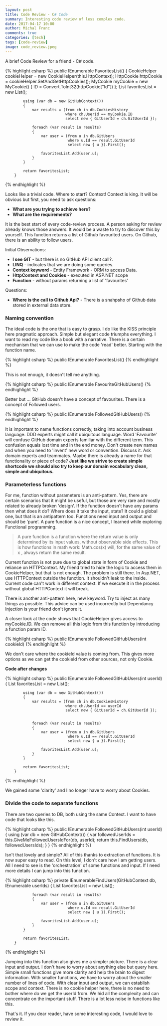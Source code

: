 ```yaml
---
layout: post
title: Code Review - C# Code
summary: Interesting code review of less complex code.
date: 2017-04-17 10:00
author: Michal Franc
comments: true
categories: [tech]
tags: [code-review]
image: code_review.jpeg
---
```


A brief Code Review for a friend - C# code.

{% highlight csharp %}
        public IEnumerable<GitHubUser> FavoritesList()
        {
            CookieHelper cookieHelper = new CookieHelper(this.HttpContext);
            HttpCookie httpCookie = cookieHelper.SetAndGetHttpCookies();
            MyCookie myCookie = new MyCookie()
            {
                ID = Convert.ToInt32(httpCookie["Id"])
            };
            List<GitUser> favoritesList = new List<GitUser>();

            using (var db = new GitHubContext())
            {
                var results = (from ch in db.CookiesHistory
                               where ch.UserId == myCookie.ID
                               select new { GitUserId = ch.GitUserId });

                foreach (var result in results)
                {
                    var user = (from u in db.GitUsers
                                where u.Id == result.GitUserId
                                select new { u }).First();

                    favoritesList.Add(user.u);
                }
            }

            return favoritesList;
        }
{% endhighlight %}

Looks like a trivial code. Where to start? Context! Context is king. It will be obvious but first, you need to ask questions:

* **What are you trying to achieve here?**
* **What are the requirements?**

It is the best start of every code-review process. A person asking for review already knows those answers. It would be a waste to try to discover this by yourself. This function returns a list of Github favourited users. On Github, there is an ability to follow users.

Initial Observations:

* **I see GIT** - but there is no GitHub API client call?.
* **LINQ** - indicates that we are doing some queries.  
* **Context keyword** - Entity Framework - ORM to access Data.  
* **HttpContext and Cookies** - executed in ASP.NET scope
* **Function** - without params returning a list of 'favourites'

Questions:

* **Where is the call to Github Api?** - There is a snahpsho of Github data stored in external data store. 

### Naming convention

The ideal code is the one that is easy to grasp. I do like the KISS principle here pragmatic approach. Simple but elegant code triumphs everything. I want to read my code like a book with a narrative. There is a certain mechanism that we can use to make the code 'read' better. Starting with the function name.

{% highlight csharp %}
public IEnumerable<GitHubUser> FavoritesList()
{% endhighlight %}

This is not enough, it doesn't tell me anything. 

{% highlight csharp %}
public IEnumerable<GitHubUser> FavouriteGitHubUsers()
{% endhighlight %}

Better but ... GitHub doesn't have a concept of favourites. There is a concept of Followed users.

{% highlight csharp %}
public IEnumerable<GitHubUser> FollowedGitHubUsers()
{% endhighlight %}

It is important to name functions correctly, taking into account business language. DDD experts might call it ubiquitous language. Word 'Favourite' will confuse GitHub domain experts familiar with the different term. This confusion equals lost time and in the end money. Don't create new names and when you need to 'invent' new word or convention. Discuss it. Ask domain experts and teammates. Maybe there is already a name for that functionality or piece of code? **Just like we strive to create simple shortcode we should also try to keep our domain vocabulary clean, simple and ubiquitous.**

### Parameterless functions

For me, function without parameters is an anti-pattern. Yes, there are certain scenarios that it might be useful, but those are very rare and mostly related to already broken 'design'. If the function doesn't have any params then what does it do? Where does it take the input, state? It could a global one, but that is an antipattern too. Functions need input and output and should be 'pure'. A pure function is a nice concept, I learned while exploring Functional programming.

> A pure function is a function where the return value is only determined by its input values, without observable side effects. This is how functions in math work: Math.cos(x) will, for the same value of x , always return the same result.

Current function is not pure due to global state in form of Cookie and reliance on HTTPContext. My friend tried to hide the logic to access them in CookieHelper, but that is not enough. The problem is still there. In Asp.NET, use HTTPContext outside the function. It shouldn't leak to the inside. Current code can't work in different context. If we execute it in the process without global HTTPContext it will break. 

There is another anti-pattern here, new keyword. Try to inject as many things as possible. This advice can be used incorrectly but Dependancy Injection is your friend don't ignore it. 

A closer look at the code shows that CookieHelper gives access to myCookie.ID. We can remove all this logic from this function by introducing a function param ID. 

{% highlight csharp %}
public IEnumerable<GitHubUser> FollowedGitHubUsers(int cookieId)
{% endhighlight %}
        
We don't care where the cookieId value is coming from. This gives more options as we can get the cookieId from other sources, not only Cookie.

**Code after changes**

{% highlight csharp %}
        public IEnumerable<GitHubUser> FollowedGitHubUsers(int userId)
        {
            List<GitHubUser> favoritesList = new List<GitHubUser>();

            using (var db = new GitHubContext())
            {
                var results = (from ch in db.CookiesHistory
                               where ch.UserId == userId 
                               select new { GitUserId = ch.GitUserId });


                foreach (var result in results)
                {
                    var user = (from u in db.GitUsers
                                where u.Id == result.GitUserId
                                select new { u }).First();

                    favoritesList.Add(user.u);
                }
            }

            return favoritesList;
        }
{% endhighlight %}

We gained some 'clarity' and I no longer have to worry about Cookies.

### Divide the code to separate functions

There are two queries to DB, both using the same Context. I want to have code that looks like this.

{% highlight csharp %}
        public IEnumerable<GitHubUser> FollowedGitHubUsers(int userId)
        {
            using (var db = new GitHubContext())
            {
                var followedUserIds = this.GiveMeFollowedUsersIdFor(db, userId); 
                return this.FindUsers(db, followedUsersIds);
            }
        }
{% endhighlight %}

Isn't that lovely and simple? All of this thanks to extraction of functions. It is now super easy to read. On this level, I don't care how I am getting users. All I need to see is the 'orchestration' of some functions and input. If I need more details I can jump into this function.

{% highlight csharp %}
        private IEnumerable<GitHubUser>FindUsers(GitHubContext db, IEnumerable<int> userIds)
        {
                List<GitHubUser> favoritesList = new List<GitHubUser>();

                foreach (var result in results)
                {
                    var user = (from u in db.GitUsers
                                where u.Id == result.GitUserId
                                select new { u }).First();

                    favoritesList.Add(user.u);
                }
            }

            return favoritesList;
        }
{% endhighlight %}

Jumping into this function also gives me a simpler picture. There is a clear input and output. I don't have to worry about anything else but query here. Simple small functions give more clarity and help the brain to digest information. With smaller functions, we have to worry about the smaller number of lines of code. With clear input and output, we can establish scope and context. There is no cookie helper here, there is no need to bother where do we get the userId from. We hid all the complexity and can concentrate on the important stuff. There is a lot less noise in functions like this.

That's it. If you dear reader, have some interesting code, I would love to review it.

